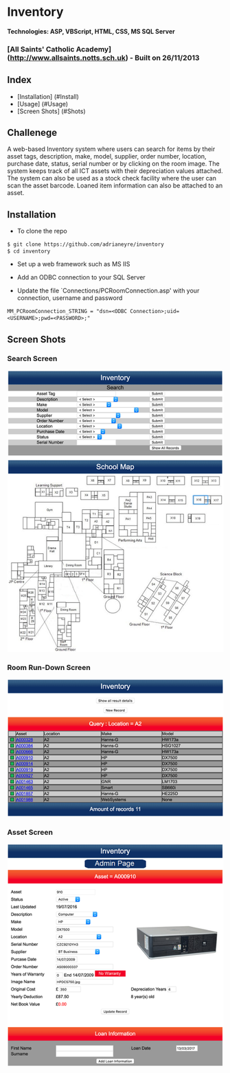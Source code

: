 # Inventory
#### Technologies: ASP, VBScript, HTML, CSS, MS SQL Server
### [All Saints' Catholic Academy] (http://www.allsaints.notts.sch.uk) - Built on 26/11/2013

## Index
* [Installation] (#Install)
* [Usage] (#Usage)
* [Screen Shots] (#Shots)

## Challenege
A web-based Inventory system where users can search for items by their asset tags, description, make, model, supplier, order number, location, purchase date, status, serial number or by clicking on the room image. The system keeps track of all ICT assets with their depreciation values attached. The system can also be used as a stock check facility where the user can scan the asset barcode. Loaned item information can also be attached to an asset.

## <a name="Install">Installation</a>
* To clone the repo
```shell
$ git clone https://github.com/adrianeyre/inventory
$ cd inventory
```

* Set up a web framework such as MS IIS

* Add an ODBC connection to your SQL Server

* Update the file `Connections/PCRoomConnection.asp' with your connection, username and password
```shell
MM_PCRoomConnection_STRING = "dsn=<ODBC Connection>;uid=<USERNAME>;pwd=<PASSWORD>;"
```

## <a name="Shots">Screen Shots</a>
### Search Screen
[![Screenshot](https://raw.githubusercontent.com/adrianeyre/inventory/master/images/screenshot1.png)](https://raw.githubusercontent.com/adrianeyre/inventory/master/images/screenshot1.png "Screen Shot 1")

### Room Run-Down Screen
[![Screenshot](https://raw.githubusercontent.com/adrianeyre/inventory/master/images/screenshot2.png)](https://raw.githubusercontent.com/adrianeyre/inventory/master/images/screenshot2.png "Screen Shot 2")

### Asset Screen
[![Screenshot](https://raw.githubusercontent.com/adrianeyre/inventory/master/images/screenshot3.png)](https://raw.githubusercontent.com/adrianeyre/inventory/master/images/screenshot3.png "Screen Shot 3")
